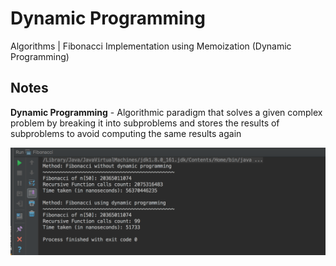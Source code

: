 # Dynamic Programming
Algorithms | Fibonacci Implementation using Memoization (Dynamic Programming)  

## Notes
**Dynamic Programming** - Algorithmic paradigm that solves a given complex problem by breaking it into subproblems and stores the results of subproblems to avoid computing the same results again

![Ouput](output_comparision.png)
